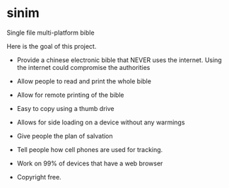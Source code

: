 # sinim
Single file multi-platform bible

Here is the goal of this project.  

- Provide a chinese electronic bible that NEVER uses the internet.  Using the internet could compromise the authorities

- Allow people to read and print the whole bible

- Allow for remote printing of the bible

- Easy to copy using a thumb drive

- Allows for side loading on a device without any warmings

- Give people the plan of salvation

- Tell people how cell phones are used for tracking.

- Work on 99% of devices that have a web browser

- Copyright free.  
